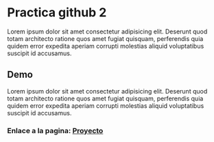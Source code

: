 # Practica github 2

Lorem ipsum dolor sit amet consectetur adipisicing elit. Deserunt quod totam architecto ratione quos amet fugiat quisquam, perferendis quia quidem error expedita aperiam corrupti molestias aliquid voluptatibus suscipit id accusamus.

## Demo
Lorem ipsum dolor sit amet consectetur adipisicing elit. Deserunt quod totam architecto ratione quos amet fugiat quisquam, perferendis quia quidem error expedita aperiam corrupti molestias aliquid voluptatibus suscipit id accusamus.

### Enlace a la pagina: [Proyecto](https://github.com/AngelGoRo/CursoGit-proyecto2)